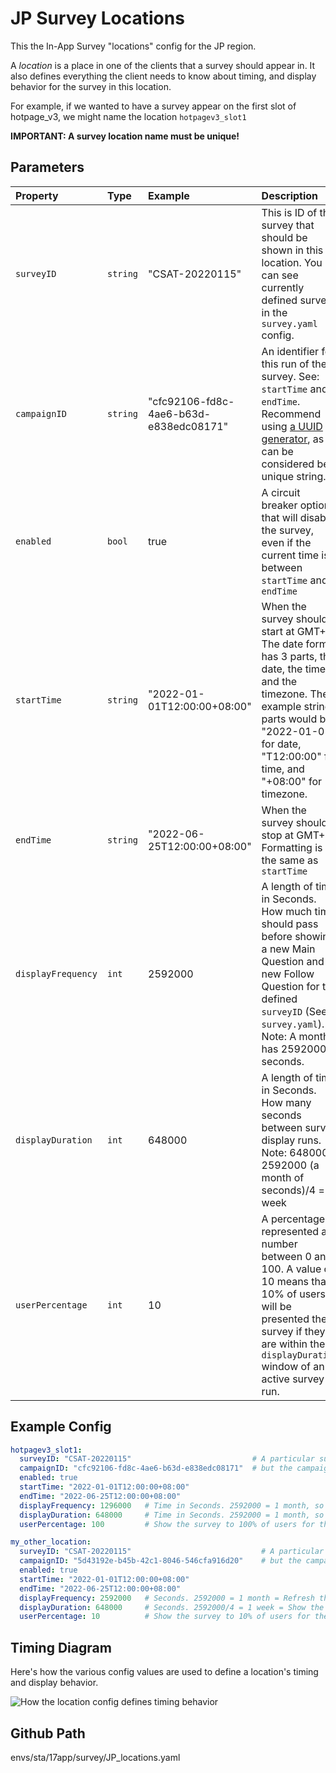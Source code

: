 # JP Survey Locations
This the In-App Survey "locations" config for the JP region.

A *location* is a place in one of the clients that a survey should appear in. It also defines everything the client needs to know about timing, and display behavior for the survey in this location.

For example, if we wanted to have a survey appear on the first slot of hotpage_v3, we might name the location `hotpagev3_slot1`

**IMPORTANT: A survey location name must be unique!**

## Parameters

| Property | Type | Example | Description |
|:---------|:-----|:--------|:------------|
| `surveyID`   | `string`        | "CSAT-20220115" | This is ID of the survey that should be shown in this location. You can see currently defined surveys in the `survey.yaml` config. |
| `campaignID` | `string`        | "cfc92106-fd8c-4ae6-b63d-e838edc08171"| An identifier for this run of the survey. See: `startTime` and `endTime`. Recommend using [a UUID generator](https://www.uuidgenerator.net/version4), as it can be considered be unique string. |
| `enabled`    | `bool`          | true | A circuit breaker option that will disable the survey, even if the current time is between `startTime` and `endTime`|
| `startTime`  | `string`        | "2022-01-01T12:00:00+08:00" | When the survey should start at GMT+8. The date format has 3 parts, the date, the time, and the timezone. The example string parts would be "2022-01-01" for date, "T12:00:00" for time, and "+08:00" for timezone. |
| `endTime`  | `string`        | "2022-06-25T12:00:00+08:00" | When the survey should stop at GMT+8. Formatting is the same as `startTime` |
| `displayFrequency` | `int` | 2592000 | A length of time in Seconds. How much time should pass before showing a new Main Question and a new Follow Question for the defined `surveyID` (See: `survey.yaml`). Note: A month has 2592000 seconds.|
| `displayDuration` | `int` | 648000 | A length of time in Seconds. How many seconds between survey display runs. Note: 648000 = 2592000 (a month of seconds)/4 = a week |
| `userPercentage` | `int` | 10 | A percentage represented as number between 0 and 100. A value of 10 means that 10% of users will be presented the survey if they are within the `displayDuration` window of an active survey run. |


## Example Config
```yaml
hotpagev3_slot1:
  surveyID: "CSAT-20220115"                           # A particular survey can be used in more than one location...
  campaignID: "cfc92106-fd8c-4ae6-b63d-e838edc08171"  # but the campaignID should be unique
  enabled: true
  startTime: "2022-01-01T12:00:00+08:00"
  endTime: "2022-06-25T12:00:00+08:00"
  displayFrequency: 1296000   # Time in Seconds. 2592000 = 1 month, so 2592000/2 = 2 weeks = Refresh the survey in 2 weeks
  displayDuration: 648000     # Time in Seconds. 2592000 = 1 month, so 2592000/4 = 1 week = Show the survey for the first week
  userPercentage: 100         # Show the survey to 100% of users for the displayDuration period, a value we used for testing    

my_other_location:
  surveyID: "CSAT-20220115"                             # A particular survey can be used in more than one location...
  campaignID: "5d43192e-b45b-42c1-8046-546cfa916d20"    # but the campaignID should be unique
  enabled: true
  startTime: "2022-01-01T12:00:00+08:00"
  endTime: "2022-06-25T12:00:00+08:00"
  displayFrequency: 2592000   # Seconds. 2592000 = 1 month = Refresh the survey in 1 month
  displayDuration: 648000     # Seconds. 2592000/4 = 1 week = Show the survey for the first
  userPercentage: 10          # Show the survey to 10% of users for the displayDuration period
```

## Timing Diagram
Here's how the various config values are used to define a location's timing and display behavior.

![How the location config defines timing behavior](https://cdn.17app.co/7bef450a-7535-4da2-9885-ff2ca9dccefd.png)

## Github Path
envs/sta/17app/survey/JP_locations.yaml
